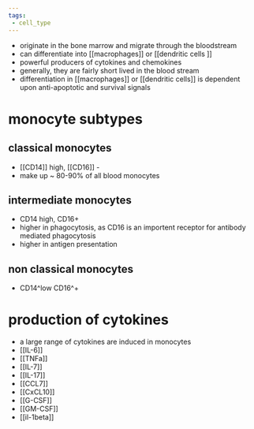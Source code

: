 ```yaml
---
tags:
 - cell_type
---
```

- originate in the bone marrow and migrate through the bloodstream 
- can differentiate into [[macrophages]] or [[dendritic cells ]]
- powerful producers of cytokines and chemokines
- generally, they are fairly short lived in the blood stream
- differentiation in [[macrophages]] or [[dendritic cells]] is dependent upon anti-apoptotic and survival signals 
# monocyte subtypes
## classical monocytes 
- [[CD14]] high, [[CD16]] - 
- make up ~ 80-90% of all blood monocytes

## intermediate monocytes
- CD14 high, CD16+ 
- higher in phagocytosis, as CD16 is an importent receptor for antibody mediated phagocytosis
- higher in antigen presentation 

## non classical monocytes
- CD14^low CD16^+ 



# production of cytokines
- a large range of cytokines are induced in monocytes
- [[IL-6]]
- [[TNFa]]
- [[IL-7]]
- [[IL-17]]
- [[CCL7]]
- [[CxCL10]]
- [[G-CSF]]
- [[GM-CSF]]
- [[il-1beta]]